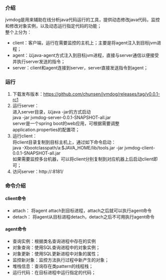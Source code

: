 ### 介绍  
 jvmdog是用来辅助在线分析java代码运行的工具，提供动态修改java代码，监控和修改对象实例，以及动态运行指定代码的功能；  
 整个上分为：
 - client：客户端，运行在需要监控的主机上；主要是将agent注入到目标jvm进程；
 - agent：以java-agent方式注入到目标jvm进程，直接与server通信以便接受并执行server发送的指令；
 - server：client和agent连接到server，server直接发送指令到agent；
 
### 运行
 1. 下载发布版本：https://github.com/chunsen/jvmdog/releases/tag/v0.0.1-rc1  
 2. 运行server：  
    进入server目录，以java -jar的方式启动  
    java -jar jvmdog-server-0.0.1-SNAPSHOT-all.jar  
    server是一个spring boot的web应用，可根据需要调整application.properties的配置项；  
3.  运行client：  
    将client目录复制到目标主机上，通过如下命令启动：   
     java -Xbootclasspath/a:$JAVA_HOME/lib/tools.jar -jar jvmdog-client-0.0.1-SNAPSHOT-all.jar  
    如果需要监控多台机器，可以将client分别复制到对应机器上后启动client即可；  
4.  访问server：http://<server>:8181/

### 命令介绍
#### client命令
- attach： 将agent attach到目标进程，attach之后就可以执行agent命令
- detach： 将agent从目标进程detach，detach之后不可用执行agent命令

#### agent命令
- 查询实例：根据类名查询进程中存在的实例
- 对象查询：使用SQL查询进程中的对象实例；
- 对象更新：使用SQL更新进程中对象的属性；
- 监控新对象：监控方法执行过程中新产生的对象；
- 堆栈信息：查询存在类pattern的线程栈；
- 运行代码：在目标进程中运行指定的代码；